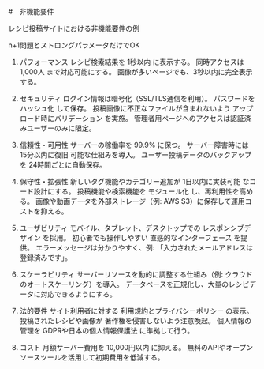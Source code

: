 #　非機能要件

レシピ投稿サイトにおける非機能要件の例

n+1問題とストロングパラメータだけでOK

1. パフォーマンス
レシピ検索結果を 1秒以内 に表示する。
同時アクセスは 1,000人 まで対応可能にする。
画像が多いページでも、3秒以内に完全表示 する。

2. セキュリティ
ログイン情報は暗号化（SSL/TLS通信を利用）。
パスワードをハッシュ化 して保存。
投稿画像に不正なファイルが含まれないよう アップロード時にバリデーション を実施。
管理者用ページへのアクセスは認証済みユーザーのみに限定。

3. 信頼性・可用性
サーバーの稼働率を 99.9% に保つ。
サーバー障害時には 15分以内に復旧 可能な仕組みを導入。
ユーザー投稿データのバックアップを 24時間ごとに自動保存。

4. 保守性・拡張性
新しいタグ機能やカテゴリー追加が 1日以内に実装可能 なコード設計にする。
投稿機能や検索機能を モジュール化 し、再利用性を高める。
画像や動画データを外部ストレージ（例: AWS S3）に保存して運用コストを抑える。

5. ユーザビリティ
モバイル、タブレット、デスクトップでの レスポンシブデザイン を採用。
初心者でも操作しやすい 直感的なインターフェース を提供。
エラーメッセージは分かりやすく、例: 「入力されたメールアドレスは登録済みです」。

6. スケーラビリティ
サーバーリソースを動的に調整する仕組み（例: クラウドのオートスケーリング）を導入。
データベースを正規化し、大量のレシピデータに対応できるようにする。

7. 法的要件
サイト利用者に対する 利用規約とプライバシーポリシー の表示。
投稿されたレシピや画像が 著作権を侵害しないよう注意喚起。
個人情報の管理を GDPRや日本の個人情報保護法 に準拠して行う。

8. コスト
月額サーバー費用を 10,000円以内 に抑える。
無料のAPIやオープンソースツールを活用して初期費用を低減する。
